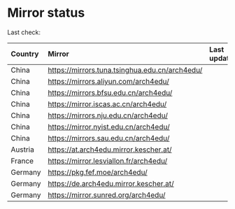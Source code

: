 <script src="./time.js"></script>
# Mirror status
Last check: <script type="text/javascript">localize(1700475631.6364365);</script>

|Country|Mirror|Last update|
|:------|:-----|:----------|
|China|https://mirrors.tuna.tsinghua.edu.cn/arch4edu/|<script type="text/javascript">localize(1700461996);</script>|
|China|https://mirrors.aliyun.com/arch4edu/|<script type="text/javascript">localize(1700461996);</script>|
|China|https://mirrors.bfsu.edu.cn/arch4edu/|<script type="text/javascript">localize(1700461996);</script>|
|China|https://mirror.iscas.ac.cn/arch4edu/|<script type="text/javascript">localize(1700418549);</script>|
|China|https://mirrors.nju.edu.cn/arch4edu/|<script type="text/javascript">localize(1700418549);</script>|
|China|https://mirror.nyist.edu.cn/arch4edu/|<script type="text/javascript">localize(1700418549);</script>|
|China|https://mirrors.sau.edu.cn/arch4edu/|<script type="text/javascript">localize(1700333400);</script>|
|Austria|https://at.arch4edu.mirror.kescher.at/|<script type="text/javascript">localize(1700461996);</script>|
|France|https://mirror.lesviallon.fr/arch4edu/|<script type="text/javascript">localize(1700418549);</script>|
|Germany|https://pkg.fef.moe/arch4edu/|<script type="text/javascript">localize(1700461996);</script>|
|Germany|https://de.arch4edu.mirror.kescher.at/|<script type="text/javascript">localize(1700461996);</script>|
|Germany|https://mirror.sunred.org/arch4edu/|<script type="text/javascript">localize(1700461996);</script>|

<script src="./tablefilter/tablefilter.js"></script>
<script src="./table.js"></script>